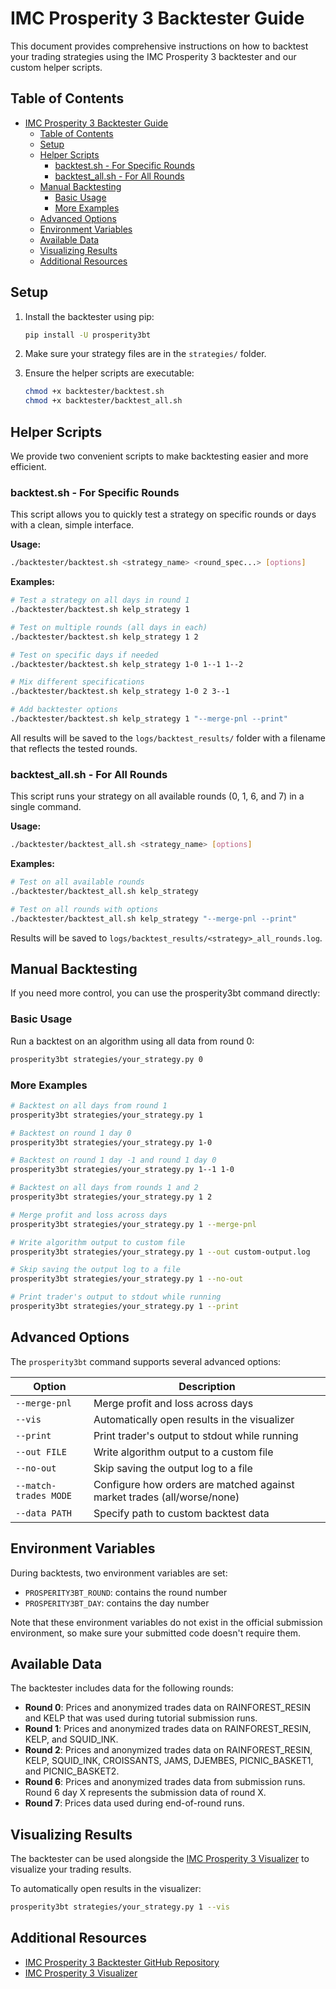# IMC Prosperity 3 Backtester Guide

This document provides comprehensive instructions on how to backtest your trading strategies using the IMC Prosperity 3 backtester and our custom helper scripts.

## Table of Contents

- [IMC Prosperity 3 Backtester Guide](#imc-prosperity-3-backtester-guide)
  - [Table of Contents](#table-of-contents)
  - [Setup](#setup)
  - [Helper Scripts](#helper-scripts)
    - [backtest.sh - For Specific Rounds](#backtestsh---for-specific-rounds)
    - [backtest\_all.sh - For All Rounds](#backtest_allsh---for-all-rounds)
  - [Manual Backtesting](#manual-backtesting)
    - [Basic Usage](#basic-usage)
    - [More Examples](#more-examples)
  - [Advanced Options](#advanced-options)
  - [Environment Variables](#environment-variables)
  - [Available Data](#available-data)
  - [Visualizing Results](#visualizing-results)
  - [Additional Resources](#additional-resources)

## Setup

1. Install the backtester using pip:
   ```bash
   pip install -U prosperity3bt
   ```

2. Make sure your strategy files are in the `strategies/` folder.

3. Ensure the helper scripts are executable:
   ```bash
   chmod +x backtester/backtest.sh
   chmod +x backtester/backtest_all.sh
   ```

## Helper Scripts

We provide two convenient scripts to make backtesting easier and more efficient.

### backtest.sh - For Specific Rounds

This script allows you to quickly test a strategy on specific rounds or days with a clean, simple interface.

**Usage:**
```bash
./backtester/backtest.sh <strategy_name> <round_spec...> [options]
```

**Examples:**

```bash
# Test a strategy on all days in round 1
./backtester/backtest.sh kelp_strategy 1

# Test on multiple rounds (all days in each)
./backtester/backtest.sh kelp_strategy 1 2

# Test on specific days if needed
./backtester/backtest.sh kelp_strategy 1-0 1--1 1--2

# Mix different specifications
./backtester/backtest.sh kelp_strategy 1-0 2 3--1

# Add backtester options
./backtester/backtest.sh kelp_strategy 1 "--merge-pnl --print"
```

All results will be saved to the `logs/backtest_results/` folder with a filename that reflects the tested rounds.

### backtest_all.sh - For All Rounds

This script runs your strategy on all available rounds (0, 1, 6, and 7) in a single command.

**Usage:**
```bash
./backtester/backtest_all.sh <strategy_name> [options]
```

**Examples:**

```bash
# Test on all available rounds
./backtester/backtest_all.sh kelp_strategy

# Test on all rounds with options
./backtester/backtest_all.sh kelp_strategy "--merge-pnl --print"
```

Results will be saved to `logs/backtest_results/<strategy>_all_rounds.log`.

## Manual Backtesting

If you need more control, you can use the prosperity3bt command directly:

### Basic Usage

Run a backtest on an algorithm using all data from round 0:
```bash
prosperity3bt strategies/your_strategy.py 0
```

### More Examples

```bash
# Backtest on all days from round 1
prosperity3bt strategies/your_strategy.py 1

# Backtest on round 1 day 0
prosperity3bt strategies/your_strategy.py 1-0

# Backtest on round 1 day -1 and round 1 day 0
prosperity3bt strategies/your_strategy.py 1--1 1-0

# Backtest on all days from rounds 1 and 2
prosperity3bt strategies/your_strategy.py 1 2

# Merge profit and loss across days
prosperity3bt strategies/your_strategy.py 1 --merge-pnl

# Write algorithm output to custom file
prosperity3bt strategies/your_strategy.py 1 --out custom-output.log

# Skip saving the output log to a file
prosperity3bt strategies/your_strategy.py 1 --no-out

# Print trader's output to stdout while running
prosperity3bt strategies/your_strategy.py 1 --print
```

## Advanced Options

The `prosperity3bt` command supports several advanced options:

| Option | Description |
|--------|-------------|
| `--merge-pnl` | Merge profit and loss across days |
| `--vis` | Automatically open results in the visualizer |
| `--print` | Print trader's output to stdout while running |
| `--out FILE` | Write algorithm output to a custom file |
| `--no-out` | Skip saving the output log to a file |
| `--match-trades MODE` | Configure how orders are matched against market trades (all/worse/none) |
| `--data PATH` | Specify path to custom backtest data |

## Environment Variables

During backtests, two environment variables are set:
- `PROSPERITY3BT_ROUND`: contains the round number
- `PROSPERITY3BT_DAY`: contains the day number

Note that these environment variables do not exist in the official submission environment, so make sure your submitted code doesn't require them.

## Available Data

The backtester includes data for the following rounds:

- **Round 0**: Prices and anonymized trades data on RAINFOREST_RESIN and KELP that was used during tutorial submission runs.
- **Round 1**: Prices and anonymized trades data on RAINFOREST_RESIN, KELP, and SQUID_INK.
- **Round 2**: Prices and anonymized trades data on RAINFOREST_RESIN, KELP, SQUID_INK, CROISSANTS, JAMS, DJEMBES, PICNIC_BASKET1, and PICNIC_BASKET2.
- **Round 6**: Prices and anonymized trades data from submission runs. Round 6 day X represents the submission data of round X.
- **Round 7**: Prices data used during end-of-round runs.

## Visualizing Results

The backtester can be used alongside the [IMC Prosperity 3 Visualizer](https://github.com/jmerle/imc-prosperity-3-visualizer) to visualize your trading results.

To automatically open results in the visualizer:
```bash
prosperity3bt strategies/your_strategy.py 1 --vis
```

## Additional Resources

- [IMC Prosperity 3 Backtester GitHub Repository](https://github.com/jmerle/imc-prosperity-3-backtester)
- [IMC Prosperity 3 Visualizer](https://github.com/jmerle/imc-prosperity-3-visualizer)